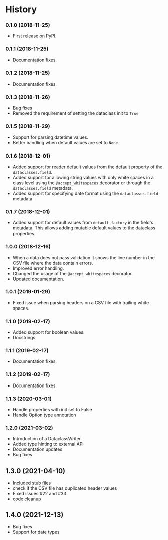 # History

### 0.1.0 (2018-11-25)

* First release on PyPI.

### 0.1.1 (2018-11-25)

* Documentation fixes.

### 0.1.2 (2018-11-25)

* Documentation fixes.

### 0.1.3 (2018-11-26)

* Bug fixes
* Removed the requirement of setting the dataclass init to `True`

### 0.1.5 (2018-11-29)

* Support for parsing datetime values.
* Better handling when default values are set to `None`

### 0.1.6 (2018-12-01)

* Added support for reader default values from the default property of the `dataclasses.field`.
* Added support for allowing string values with only white spaces in a class level using the `@accept_whitespaces` decorator or through the `dataclasses.field` metadata.
* Added support for specifying date format using the `dataclasses.field` metadata.

### 0.1.7 (2018-12-01)

* Added support for default values from `default_factory` in the field's metadata. This allows adding mutable default values to the dataclass properties.

### 1.0.0 (2018-12-16)

* When a data does not pass validation it shows the line number in the CSV file where the data contain errors.
* Improved error handling.
* Changed the usage of the `@accept_whitespaces` decorator.
* Updated documentation.

### 1.0.1 (2019-01-29)

* Fixed issue when parsing headers on a CSV file with trailing white spaces.

### 1.1.0 (2019-02-17)

* Added support for boolean values.
* Docstrings

### 1.1.1 (2019-02-17)

* Documentation fixes.

### 1.1.2 (2019-02-17)

* Documentation fixes.

### 1.1.3 (2020-03-01)

* Handle properties with init set to False
* Handle Option type annotation

### 1.2.0 (2021-03-02)

* Introduction of a DataclassWriter
* Added type hinting to external API
* Documentation updates
* Bug fixes

## 1.3.0 (2021-04-10)

* Included stub files
* check if the CSV file has duplicated header values
* Fixed issues #22 and #33
* code cleanup

## 1.4.0 (2021-12-13)

* Bug fixes
* Support for date types